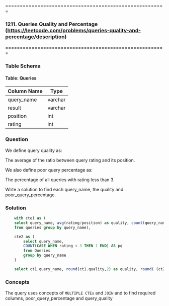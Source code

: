 =======================================================
### 1211. Queries Quality and Percentage (https://leetcode.com/problems/queries-quality-and-percentage/description)
=======================================================

### Table Schema

#### Table: Queries


| Column Name | Type    |
|-------------|---------|
| query_name  | varchar |
| result      | varchar |
| position    | int     |
| rating      | int     |


### Question

We define query quality as:

The average of the ratio between query rating and its position.

We also define poor query percentage as:

The percentage of all queries with rating less than 3.

Write a solution to find each query_name, the quality and poor_query_percentage.


### Solution

```sql
    with cte1 as (
    select query_name, avg(rating/position) as quality, count(query_name) as tc
    from queries group by query_name),

    cte2 as (
        select query_name, 
        COUNT(CASE WHEN rating < 3 THEN 1 END) AS pq
        from Queries
        group by query_name
    )

    select ct1.query_name, round(ct1.quality,2) as quality, round( (ct2.pq/ct1.tc) * 100, 2) as poor_query_percentage from cte1 ct1 inner join cte2 ct2 on ct1.query_name = ct2.query_name group by ct1.query_name order by ct1.query_name
```

### Concepts

The query uses concepts of `MULTIPLE CTEs` and `JOIN` and to find required columns, poor_query_percentage and query_quality
